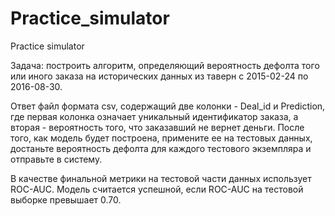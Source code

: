 # Practice_simulator
Practice simulator

Задача: построить алгоритм, определяющий вероятность дефолта того или иного заказа на исторических данных из таверн с 2015-02-24 по 2016-08-30.

Ответ файл формата csv, содержащий две колонки - Deal_id и Prediction, где первая колонка означает уникальный идентификатор заказа, а вторая - вероятность того, что заказавший не вернет деньги.
После того, как модель будет построена, примените ее на тестовых данных, достаньте вероятность дефолта для каждого тестового экземпляра и отправьте в систему.

В качестве финальной метрики на тестовой части данных использует ROC-AUC.
Модель считается успешной, если ROC-AUC на тестовой выборке превышает 0.70.
